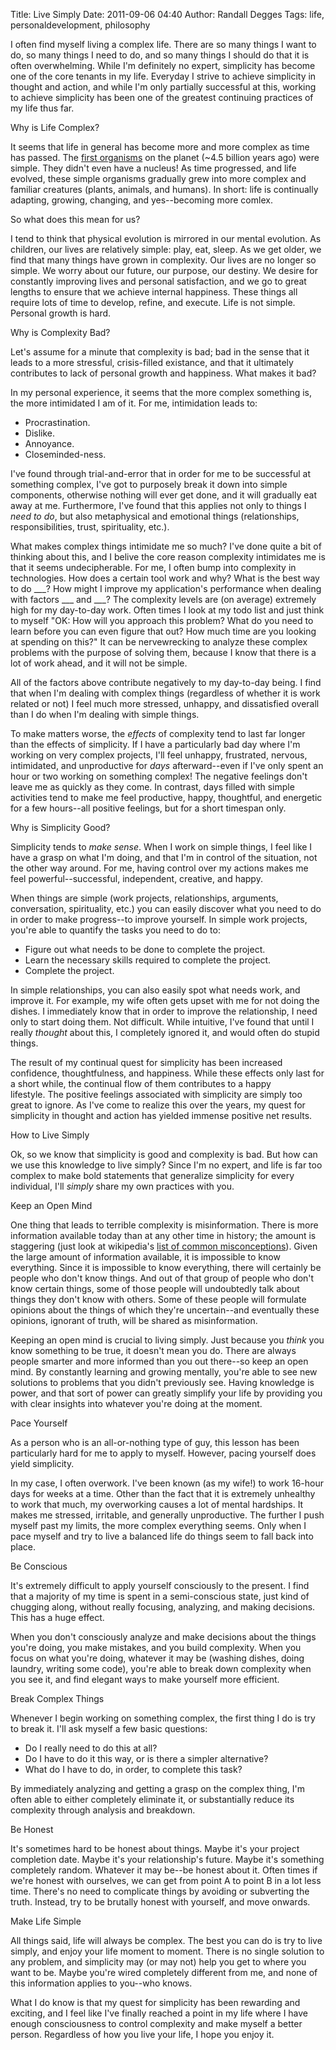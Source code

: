 Title: Live Simply
Date: 2011-09-06 04:40
Author: Randall Degges
Tags: life, personaldevelopment, philosophy


I often find myself living a complex life. There are so many things I want to
do, so many things I need to do, and so many things I should do that it is often
overwhelming. While I'm definitely no expert, simplicity has become one of the
core tenants in my life. Everyday I strive to achieve simplicity in thought and
action, and while I'm only partially successful at this, working to achieve
simplicity has been one of the greatest continuing practices of my life thus
far.

Why is Life Complex?

It seems that life in general has become more and more complex as time has
passed. The [first organisms][] on the planet (\~4.5 billion years ago) were
simple. They didn't even have a nucleus! As time progressed, and life evolved,
these simple organisms gradually grew into more complex and familiar creatures
(plants, animals, and humans). In short: life is continually adapting, growing,
changing, and yes--becoming more comlex.

So what does this mean for us?

I tend to think that physical evolution is mirrored in our mental evolution. As
children, our lives are relatively simple: play, eat, sleep. As we get older, we
find that many things have grown in complexity. Our lives are no longer so
simple. We worry about our future, our purpose, our destiny. We desire for
constantly improving lives and personal satisfaction, and we go to great lengths
to ensure that we achieve internal happiness. These things all require lots of
time to develop, refine, and execute. Life is not simple. Personal growth is
hard.

Why is Complexity Bad?

Let's assume for a minute that complexity is bad; bad in the sense that it leads
to a more stressful, crisis-filled existance, and that it ultimately contributes
to lack of personal growth and happiness. What makes it bad?

In my personal experience, it seems that the more complex something is, the more
intimidated I am of it. For me, intimidation leads to:

-   Procrastination.
-   Dislike.
-   Annoyance.
-   Closeminded-ness.

I've found through trial-and-error that in order for me to be successful at
something complex, I've got to purposely break it down into simple components,
otherwise nothing will ever get done, and it will gradually eat away at me.
Furthermore, I've found that this applies not only to things I *need to do*, but
also metaphysical and emotional things (relationships, responsibilities, trust,
spirituality, etc.).

What makes complex things intimidate me so much? I've done quite a bit of
thinking about this, and I belive the core reason complexity intimidates me is
that it seems undecipherable. For me, I often bump into complexity in
technologies. How does a certain tool work and why? What is the best way to do
\_\_\_? How might I improve my application's performance when dealing with
factors \_\_\_ and \_\_\_? The complexity levels are (on average) extremely high
for my day-to-day work. Often times I look at my todo list and just think to
myself "OK: How will you approach this problem? What do you need to learn before
you can even figure that out? How much time are you looking at spending on
this?" It can be nervewrecking to analyze these complex problems with the
purpose of solving them, because I know that there is a lot of work ahead, and
it will not be simple.

All of the factors above contribute negatively to my day-to-day being. I find
that when I'm dealing with complex things (regardless of whether it is work
related or not) I feel much more stressed, unhappy, and dissatisfied overall
than I do when I'm dealing with simple things.

To make matters worse, the *effects* of complexity tend to last far longer than
the effects of simplicity. If I have a particularly bad day where I'm working on
very complex projects, I'll feel unhappy, frustrated, nervous, intimidated, and
unproductive for *days* afterward--even if I've only spent an hour or two
working on something complex! The negative feelings don't leave me as quickly as
they come. In contrast, days filled with simple activities tend to make me feel
productive, happy, thoughtful, and energetic for a few hours--all positive
feelings, but for a short timespan only.

Why is Simplicity Good?

Simplicity tends to *make sense*. When I work on simple things, I feel like I
have a grasp on what I'm doing, and that I'm in control of the situation, not
the other way around. For me, having control over my actions makes me feel
powerful--successful, independent, creative, and happy.

When things are simple (work projects, relationships, arguments, conversation,
spirituality, etc.) you can easily discover what you need to do in order to make
progress--to improve yourself. In simple work projects, you're able to quantify
the tasks you need to do to:

-   Figure out what needs to be done to complete the project.
-   Learn the necessary skills required to complete the project.
-   Complete the project.

In simple relationships, you can also easily spot what needs work, and improve
it. For example, my wife often gets upset with me for not doing the dishes. I
immediately know that in order to improve the relationship, I need only to start
doing them. Not difficult. While intuitive, I've found that until I really
*thought* about this, I completely ignored it, and would often do stupid things.

The result of my continual quest for simplicity has been increased confidence,
thoughtfulness, and happiness. While these effects only last for a short while,
the continual flow of them contributes to a happy lifestyle. The positive
feelings associated with simplicity are simply too great to ignore. As I've come
to realize this over the years, my quest for simplicity in thought and action
has yielded immense positive net results.

How to Live Simply

Ok, so we know that simplicity is good and complexity is bad. But how can we use
this knowledge to live simply? Since I'm no expert, and life is far too complex
to make bold statements that generalize simplicity for every individual, I'll
*simply* share my own practices with you.

Keep an Open Mind

One thing that leads to terrible complexity is misinformation. There is more
information available today than at any other time in history; the amount is
staggering (just look at wikipedia's [list of common misconceptions][]). Given
the large amount of information available, it is impossible to know everything.
Since it is impossible to know everything, there will certainly be people who
don't know things. And out of that group of people who don't know certain
things, some of those people will undoubtedly talk about things they don't know
with others. Some of these people will formulate opinions about the things of
which they're uncertain--and eventually these opinions, ignorant of truth, will
be shared as misinformation.

Keeping an open mind is crucial to living simply. Just because you *think* you
know something to be true, it doesn't mean you do. There are always people
smarter and more informed than you out there--so keep an open mind. By
constantly learning and growing mentally, you're able to see new solutions to
problems that you didn't previously see. Having knowledge is power, and that
sort of power can greatly simplify your life by providing you with clear
insights into whatever you're doing at the moment.

Pace Yourself

As a person who is an all-or-nothing type of guy, this lesson has been
particularly hard for me to apply to myself. However, pacing yourself does yield
simplicity.

In my case, I often overwork. I've been known (as my wife!) to work 16-hour days
for weeks at a time. Other than the fact that it is extremely unhealthy to work
that much, my overworking causes a lot of mental hardships. It makes me
stressed, irritable, and generally unproductive. The further I push myself past
my limits, the more complex everything seems. Only when I pace myself and try to
live a balanced life do things seem to fall back into place.

Be Conscious

It's extremely difficult to apply yourself consciously to the present. I find
that a majority of my time is spent in a semi-conscious state, just kind of
chugging along, without really focusing, analyzing, and making decisions. This
has a huge effect.

When you don't consciously analyze and make decisions about the things you're
doing, you make mistakes, and you build complexity. When you focus on what
you're doing, whatever it may be (washing dishes, doing laundry, writing some
code), you're able to break down complexity when you see it, and find elegant
ways to make yourself more efficient.

Break Complex Things

Whenever I begin working on something complex, the first thing I do is try to
break it. I'll ask myself a few basic questions:

-   Do I really need to do this at all?
-   Do I have to do it this way, or is there a simpler alternative?
-   What do I have to do, in order, to complete this task?

By immediately analyzing and getting a grasp on the complex thing, I'm often
able to either completely eliminate it, or substantially reduce its complexity
through analysis and breakdown.

Be Honest

It's sometimes hard to be honest about things. Maybe it's your project
completion date. Maybe it's your relationship's future. Maybe it's something
completely random. Whatever it may be--be honest about it. Often times if we're
honest with ourselves, we can get from point A to point B in a lot less time.
There's no need to complicate things by avoiding or subverting the truth.
Instead, try to be brutally honest with yourself, and move onwards.

Make Life Simple

All things said, life will always be complex. The best you can do is try to live
simply, and enjoy your life moment to moment. There is no single solution to any
problem, and simplicity may (or may not) help you get to where you want to be.
Maybe you're wired completely different from me, and none of this information
applies to you--who knows.

What I do know is that my quest for simplicity has been rewarding and exciting,
and I feel like I've finally reached a point in my life where I have enough
consciousness to control complexity and make myself a better person. Regardless
of how you live your life, I hope you enjoy it.

  [first organisms]: http://en.wikipedia.org/wiki/Prokaryote "prokaryotes"
  [list of common misconceptions]: http://en.wikipedia.org/wiki/List_of_common_misconceptions
    "list of common misconceptions"
